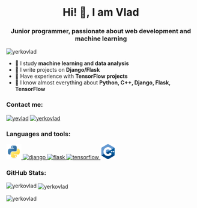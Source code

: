 <h1 align="center">Hi! 👋, I am Vlad</h1>
<h3 align="center">Junior programmer, passionate about web development and machine learning</h3>

<p align="left"> <img src="https://komarev.com/ghpvc/?username=yerkovlad&label=Profile%20views&color=0e75b6&style=flat" alt="yerkovlad" /> </p>

- 🌱 I study **machine learning and data analysis**
- 👯 I write projects on **Django/Flask**
- 🤝 Have experience with **TensorFlow projects**
- 💬 I know almost everything about **Python, C++, Django, Flask, TensorFlow**

<h3 align="left">Contact me:</h3>
<p align="left">
<a href="https://t.me/yevlad" target="blank"><img align="center" src="https://upload.wikimedia.org/wikipedia/commons/8/82/Telegram_logo.svg" alt="yevlad" height="30" width="40" /></a>
  <a href="https://mail.google.com/mail/u/0/#inbox?compose=CllgCJfmrfWTDsVMGSfnJnRflxbjFsntNGdjCscFqqTwXNlCJbztnJwqlPNNHTGXhQrTgGQGtDB" target="blank"><img align="center" src="https://upload.wikimedia.org/wikipedia/commons/7/7e/Gmail_icon_%282020%29.svg" alt="yerkovlad" height="30" width="40" /></a>
</p>

<h3 align="left">Languages ​​and tools:</h3>
<p align="left"> 
<a href="https://www.python.org" target="_blank"> <img src="https://raw.githubusercontent.com/devicons/devicon/master/icons/python/python-original.svg" alt="python" width="40" height="40"/> </a> 
<a href="https://www.djangoproject.com/" target="_blank"> <img src="https://cdn.worldvectorlogo.com/logos/django.svg" alt="django" width="40" height="40"/> </a> 
<a href="https://flask.palletsprojects.com/" target="_blank"> <img src="https://www.vectorlogo.zone/logos/pocoo_flask/pocoo_flask-icon.svg" alt="flask" width="40" height="40"/> </a> 
<a href="https://www.tensorflow.org" target="_blank"> <img src="https://www.vectorlogo.zone/logos/tensorflow/tensorflow-icon.svg" alt="tensorflow" width="40" height="40"/> </a> 
<a href="https://isocpp.org/" target="_blank"> <img src="https://raw.githubusercontent.com/devicons/devicon/master/icons/cplusplus/cplusplus-original.svg" alt="cplusplus" width="40" height="40"/> </a> 
</p>

<h3 align="left">GitHub Stats:</h3>
<p><img align="left" src="https://github-readme-stats.vercel.app/api/top-langs?username=yerkovlad&show_icons=true&locale=en&layout=compact" alt="yerkovlad" /></p>

<p>&nbsp;<img align="center" src="https://github-readme-stats.vercel.app/api?username=yerkovlad&show_icons=true&locale=en" alt="yerkovlad" /></p>

<p><img align="center" src="https://github-readme-streak-stats.herokuapp.com/?user=yerkovlad&" alt="yerkovlad" /></p>
